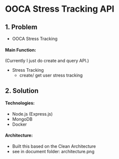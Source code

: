 # OOCA Stress Tracking API
## 1. Problem
- OOCA Stress Tracking
#### Main Function:
(Currently I just do create and query API.)

- Stress Tracking
    - create/ get user stress tracking

## 2. Solution
#### Technologies:
- Node.js (Express.js)
- MongoDB
- Docker

#### Architecture:
- Built this based on the Clean Architecture
- see in document folder: architecture.png

